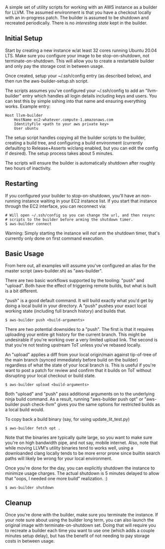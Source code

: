 A simple set of utility scripts for working with an AWS instance as a
builder for LLVM.  The assumed environment is that you have a checkout
locally with an in-progress patch.  The builder is assumed to be
shutdown and recreated periodically.  There is no *interesting state*
kept in the builder.

## Initial Setup

Start by creating a new instance w/at least 32 cores running
Ubuntu 20.04 LTS.  Make sure you configure your image to be
stop-on-shutdown, not terminate-on-shutdown.  This will allow you
to create a restartable builder and only pay the storage cost in
between usage.  

Once created, setup your ~/.ssh/config entry (as described below), and
then run the aws-builder-setup.sh script.

The scripts assumes you've configured your ~/.ssh/config to add an
"llvm-builder" entry which handles all login details including keys
and users.  You can test this by simple sshing into that name and
ensuring everything works.  Example entry:

```
Host llvm-builder
    HostName ec2-whatever.compute-1.amazonaws.com 
    IdentityFile <path to your aws private key>
    User ubuntu
```

The setup script handles copying all the builder scripts to the
builder, creating a build tree, and configuring a build environment
(currently defaulting to Release+Asserts w/clang enabled, but you
can edit the config if desired).  The setup process takes about
5 minutes.

The scripts will ensure the builder is automatically shutdown after
roughly two hours of inactivity.

## Restarting

If you configured your builder to stop-on-shutdown, you'll have an
non-running instance waiting in your EC2 instance list.  If you
start that instance through the EC2 interface, you can reconnect via:

```
# Will open ~/.ssh/config so you can change the url, and then resync
# scripts to the builder before arming the shutdown timer.
$ aws-builder connect
```

Warning: Simply starting the instance will *not* arm the shutdown
timer, that's currently only done on first command execution.

## Basic Usage

From here out, all examples will assume you've configured an alias for the
master script (aws-builder.sh) as "aws-builder".

There are two basic workflows supported by the tooling:  "push" and "upload".
Both have the effect of triggering remote builds, but what is built is a bit
different.

"push" is a good default command.  It will build exactly what you'd get by
doing a local build in your directory.  A "push" pushes your exact local
working state (including full branch history) and builds that.


```
$ aws-builder push <build-arguments>
```

There are two potential downsides to a "push".  The first is that it requires
uploading your entire git history for the current branch.  This might be
undesirable if you're working over a very limited upload link.  The second is
that you're not testing upstream ToT unless you've rebased locally.

An "upload" applies a diff from your local origin/main against tip-of-tree of
the main branch (synced immediately before build on the builder) regardless
of what the state of your local branch is.  This is useful if you're want to
post a patch for review and confirm that it builds on ToT without disrupting
your local checkout or build state.  

```
$ aws-builder upload <build-arguments>
```

Both "upload" and "push" pass additional arguments on to the underlying ninja
build command.  As a result, running "aws-builder push opt" or "aws-builder
push check-llvm" gives you the same options for restricted builds as a local
build would.

To copy back a build binary (say, for using update_lit_test.py)

```
$ aws-builder fetch opt .
```

Note that the binaries are typically quite large, so you want to make sure
you're on high bandwidth pipe, and not say, mobile internet.  Also, note that
while moving LLVM's utility binaries tend to works well, using a downloanded
clang locally tends to be more error prone since builtin search paths will
likely be wrong for your local environment.

Once you're done for the day, you can explicitly shutdown the instance to
minimize usage charges.  The actual shutdown is 5 minutes delayed to allow
that "oops, I needed one more build" realization.  :)

```
$ aws-builder shutdown
```


## Cleanup

Once you're done with the builder, make sure you terminate the instance. If
your note sure about using the builder long term, you can also launch the
original image with terminate-on-shutdown set.  Doing that will require you
to recreate a builder each time you want to use one (which adds a couple
minutes setup delay), but has the benefit of not needing to pay storage costs
in between usage.

